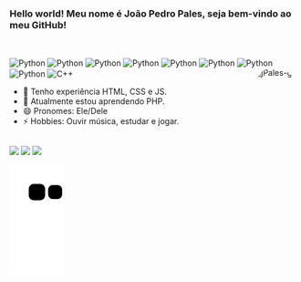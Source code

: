 ### Hello world! Meu nome é João Pedro Pales, seja bem-vindo ao meu GitHub!

##

<div style="display: inline_block"><br>
  
  <img align="center" alt="Python" height="30" width="40" src="https://cdn.jsdelivr.net/gh/devicons/devicon/icons/css3/css3-original-wordmark.svg" />
  <img align="center" alt="Python" height="30" width="40" src="https://cdn.jsdelivr.net/gh/devicons/devicon/icons/html5/html5-original-wordmark.svg" />
  <img align="center" alt="Python" height="30" width="40" src="https://cdn.jsdelivr.net/gh/devicons/devicon/icons/javascript/javascript-original.svg" />
  <img align="center" alt="Python" height="30" width="40" src="https://cdn.jsdelivr.net/gh/devicons/devicon/icons/wordpress/wordpress-original.svg" />
  <img align="center" alt="Python" height="30" width="40" src="https://cdn.jsdelivr.net/gh/devicons/devicon/icons/php/php-original.svg" />
  <img align="center" alt="Python" height="30" width="40" src="https://cdn.jsdelivr.net/gh/devicons/devicon/icons/vscode/vscode-original.svg" />
  <img align="center" alt="Python" height="30" width="40" src="https://cdn.jsdelivr.net/gh/devicons/devicon/icons/java/java-original-wordmark.svg" />
  <img align="center" alt="Python" height="30" width="40" src="https://cdn.jsdelivr.net/gh/devicons/devicon/icons/python/python-original.svg">
  <img align="center" alt="C++" height="30" width="40" src="https://cdn.jsdelivr.net/gh/devicons/devicon/icons/cplusplus/cplusplus-original.svg">
  <img align="right" alt="jPales-gif" height="150" style="border-radius:50px;" src="https://i.picasion.com/pic92/c1cd7b8b67f6c9c1b5566dec4e298dad.gif?width=676&height=676">
  
</div>

- 🔭 Tenho experiência HTML, CSS e JS.
- 🌱 Atualmente estou aprendendo PHP.
- 😄 Pronomes: Ele/Dele
- ⚡ Hobbies: Ouvir música, estudar e jogar.

##

<div>
  
  <a href="https://instagram.com/jpales_" target="_blank"><img src="https://img.shields.io/badge/-Instagram-%23E4405F?style=for-the-badge&logo=instagram&logoColor=white" target="_blank"></a>
  <a href = "mailto:joaopedropales@gmail.com"><img src="https://img.shields.io/badge/-Gmail-%23333?style=for-the-badge&logo=gmail&logoColor=white" target="_blank"></a>
  <a href="https://www.linkedin.com/in/joão-pedro-pales-349a91231/" target="_blank"><img src="https://img.shields.io/badge/-LinkedIn-%230077B5?style=for-the-badge&logo=linkedin&logoColor=white" target="_blank"></a> 
  <!--  	<a href="https://www.twitch.tv/jpales1" target="_blank"><img src="https://img.shields.io/badge/Twitch-9146FF?style=for-the-badge&logo=twitch&logoColor=white" target="_blank"></a>  -->

  ![Snake animation](https://github.com/jPales1/jPales1/blob/output/github-contribution-grid-snake.svg)

  </div>
